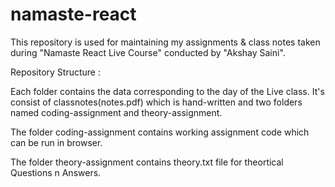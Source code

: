 # namaste-react
 
This repository is used for maintaining my assignments & class notes taken during "Namaste React Live Course" conducted by "Akshay Saini".

Repository Structure :

Each folder contains the data corresponding to the day of the Live class. It's consist of classnotes(notes.pdf) which is hand-written and two folders named coding-assignment and theory-assignment.

The folder coding-assignment contains working assignment code which can be run in browser.

The folder theory-assignment contains theory.txt file for theortical Questions n Answers.
